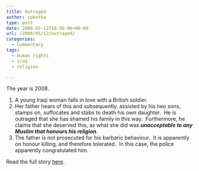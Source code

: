 ```yaml
---
title: Outraged
author: cpbotha
type: post
date: 2008-05-12T16:56:06+00:00
url: /2008/05/12/outraged/
categories:
  - Commentary
tags:
  - human rights
  - iraq
  - religion

---
```

The year is 2008.

  1. A young Iraqi woman falls in love with a British soldier.
  2. Her father hears of this and subsequently, assisted by his two sons, stamps on, suffocates and stabs to death his own daughter.  He is outraged that she has shamed his family in this way.  Furthermore, he claims that she deserved this, as what she did was **_unacceptable to any Muslim that honours his religion_**.
  3. The father is not prosecuted for his barbaric behaviour.  It is apparently on honour killing, and therefore tolerated.  In this case, the police apparently congratulated him.

Read the full story [here][1].

 [1]: http://www.guardian.co.uk/world/2008/may/11/iraq.humanrights "The Guardian article: My daughter deserved to die"